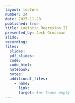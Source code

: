 ```yaml
---
layout: lecture
number: 24
date: 2025-11-20
published: true
title: Logistic Regresion II
presented_by: Josh Grossman
slido:
recording: 
files:
  slides: 
  pdf_slides:
  code:
  code_html:
  notebook:
  notes:
  additional_files:
    - name:
      link:
      target: #or leave empty
---
```

